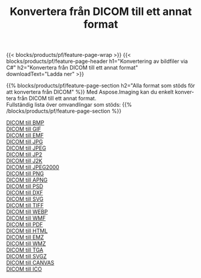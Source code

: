 ﻿---
title: Konvertera från DICOM till ett annat format 
weight: 3920
url: /sv/java/conversion/from/dicom 
lang: sv
langdirlevel: 2
locales: zh-hans,ja,it,ru,de,es,fr,nl,id,lt,pl,pt,vi,tr,ko,zh-hant,ar,hi,th,sv,cs,uk,he
description: Med Aspose.Imaging kan du enkelt konvertera från DICOM till ett annat format
---

{{< blocks/products/pf/feature-page-wrap >}}
{{< blocks/products/pf/feature-page-header h1="Konvertering av bildfiler via C#" h2="Konvertera från DICOM till ett annat format" downloadText="Ladda ner" >}}


{{% blocks/products/pf/feature-page-section  h2="Alla format som stöds för att konvertera från DICOM" %}}
Med Aspose.Imaging kan du enkelt konvertera från DICOM till ett annat format.
<br/>
Fullständig lista över omvandlingar som stöds:
{{% /blocks/products/pf/feature-page-section %}}
<div class="container-fluid productfamilypage bg-gray">
    <div class="convertypes bg-gray agp-content section">
        <div class="container">
		<div class="row other-converters">
		    <div class='col-md-2 other-converter remove-lp remove-rp'><a href="/imaging/sv/java/conversion/dicom-to-bmp" >DICOM till BMP</a></div><div class='col-md-2 other-converter remove-lp remove-rp'><a href="/imaging/sv/java/conversion/dicom-to-gif" >DICOM till GIF</a></div><div class='col-md-2 other-converter remove-lp remove-rp'><a href="/imaging/sv/java/conversion/dicom-to-emf" >DICOM till EMF</a></div><div class='col-md-2 other-converter remove-lp remove-rp'><a href="/imaging/sv/java/conversion/dicom-to-jpg" >DICOM till JPG</a></div><div class='col-md-2 other-converter remove-lp remove-rp'><a href="/imaging/sv/java/conversion/dicom-to-jpeg" >DICOM till JPEG</a></div><div class='col-md-2 other-converter remove-lp remove-rp'><a href="/imaging/sv/java/conversion/dicom-to-jp2" >DICOM till JP2</a></div><div class='col-md-2 other-converter remove-lp remove-rp'><a href="/imaging/sv/java/conversion/dicom-to-j2k" >DICOM till J2K</a></div><div class='col-md-2 other-converter remove-lp remove-rp'><a href="/imaging/sv/java/conversion/dicom-to-jpeg2000" >DICOM till JPEG2000</a></div><div class='col-md-2 other-converter remove-lp remove-rp'><a href="/imaging/sv/java/conversion/dicom-to-png" >DICOM till PNG</a></div><div class='col-md-2 other-converter remove-lp remove-rp'><a href="/imaging/sv/java/conversion/dicom-to-apng" >DICOM till APNG</a></div><div class='col-md-2 other-converter remove-lp remove-rp'><a href="/imaging/sv/java/conversion/dicom-to-psd" >DICOM till PSD</a></div><div class='col-md-2 other-converter remove-lp remove-rp'><a href="/imaging/sv/java/conversion/dicom-to-dxf" >DICOM till DXF</a></div><div class='col-md-2 other-converter remove-lp remove-rp'><a href="/imaging/sv/java/conversion/dicom-to-svg" >DICOM till SVG</a></div><div class='col-md-2 other-converter remove-lp remove-rp'><a href="/imaging/sv/java/conversion/dicom-to-tiff" >DICOM till TIFF</a></div><div class='col-md-2 other-converter remove-lp remove-rp'><a href="/imaging/sv/java/conversion/dicom-to-webp" >DICOM till WEBP</a></div><div class='col-md-2 other-converter remove-lp remove-rp'><a href="/imaging/sv/java/conversion/dicom-to-wmf" >DICOM till WMF</a></div><div class='col-md-2 other-converter remove-lp remove-rp'><a href="/imaging/sv/java/conversion/dicom-to-pdf" >DICOM till PDF</a></div><div class='col-md-2 other-converter remove-lp remove-rp'><a href="/imaging/sv/java/conversion/dicom-to-html" >DICOM till HTML</a></div><div class='col-md-2 other-converter remove-lp remove-rp'><a href="/imaging/sv/java/conversion/dicom-to-emz" >DICOM till EMZ</a></div><div class='col-md-2 other-converter remove-lp remove-rp'><a href="/imaging/sv/java/conversion/dicom-to-wmz" >DICOM till WMZ</a></div><div class='col-md-2 other-converter remove-lp remove-rp'><a href="/imaging/sv/java/conversion/dicom-to-tga" >DICOM till TGA</a></div><div class='col-md-2 other-converter remove-lp remove-rp'><a href="/imaging/sv/java/conversion/dicom-to-svgz" >DICOM till SVGZ</a></div><div class='col-md-2 other-converter remove-lp remove-rp'><a href="/imaging/sv/java/conversion/dicom-to-canvas" >DICOM till CANVAS</a></div><div class='col-md-2 other-converter remove-lp remove-rp'><a href="/imaging/sv/java/conversion/dicom-to-ico" >DICOM till ICO</a></div>
                </div>
        </div>
    </div>
</div>
<br/>

